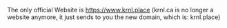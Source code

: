 The only official Website is https://www.krnl.place (krnl.ca is no longer a website anymore, it just sends to you the new domain, which is: krnl.place)
